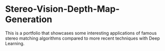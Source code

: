 # Stereo-Vision-Depth-Map-Generation
This is a portfolio that showcases some interesting applications of famous stereo matching algorithms compared to more recent techniques with Deep Learning. 
